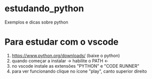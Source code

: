 # estudando_python
Exemplos e dicas sobre python

# Para estudar com o vscode

1. https://www.python.org/downloads/ (baixe o python)
2. quando começar a instalar -> habilite o PATH <-
3. no vscode instale as extensões  "PYTHON" e "CODE RUNNER"
4. para ver funcionando clique no ícone "play", canto superior direito 
